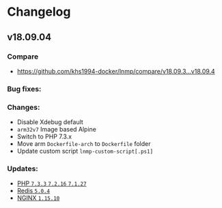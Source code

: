 # Changelog

## v18.09.04

### Compare

* https://github.com/khs1994-docker/lnmp/compare/v18.09.3...v18.09.4

### Bug fixes:

### Changes:

* Disable Xdebug default
* `arm32v7` Image based Alpine
* Switch to PHP 7.3.x
* Move arm `Dockerfile-arch` to `Dockerfile` folder
* Update custom script `lnmp-custom-script[.ps1]`

### Updates:

* [PHP `7.3.3` `7.2.16` `7.1.27`](http://www.php.net/ChangeLog-7.php#7.3.3)
* [Redis `5.0.4`](https://raw.githubusercontent.com/antirez/redis/5.0/00-RELEASENOTES)
* [NGINX `1.15.10`](http://nginx.org/en/CHANGES)
